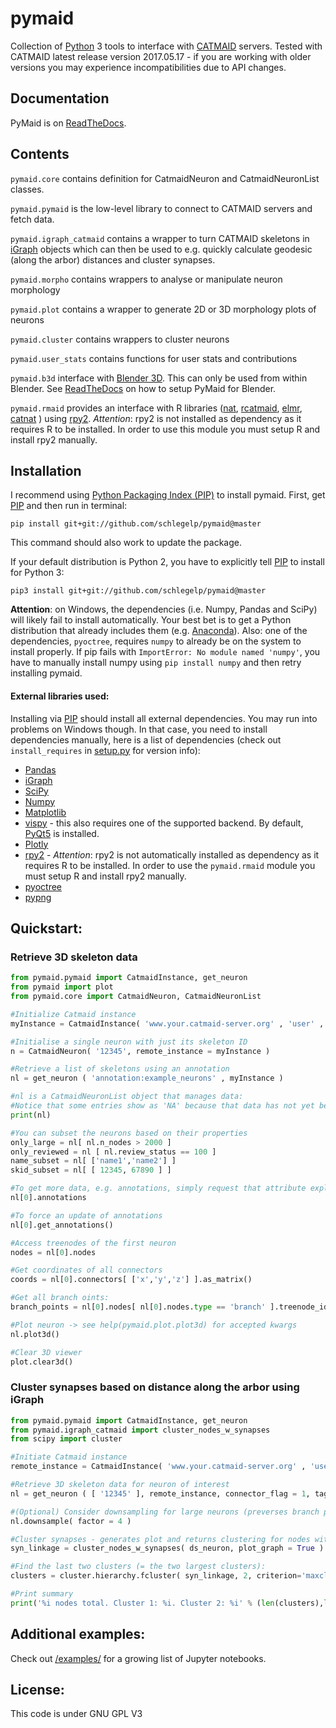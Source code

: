 pymaid
====== 
Collection of [Python](http://www.python.org) 3 tools to interface with [CATMAID](https://github.com/catmaid/CATMAID "CATMAID Repo") servers.
Tested with CATMAID latest release version 2017.05.17 - if you are working with older versions you may experience incompatibilities due to 
API changes.

## Documentation
PyMaid is on [ReadTheDocs](http://pymaid.readthedocs.io/ "PyMaid ReadTheDocs").

## Contents
`pymaid.core` contains definition for CatmaidNeuron and CatmaidNeuronList classes.

`pymaid.pymaid` is the low-level library to connect to CATMAID servers and fetch data. 

`pymaid.igraph_catmaid` contains a wrapper to turn CATMAID skeletons in [iGraph](http://www.igraph.org) objects which can then be used to e.g. quickly calculate geodesic (along the arbor) distances and cluster synapses. 

`pymaid.morpho` contains wrappers to analyse or manipulate neuron morphology

`pymaid.plot` contains a wrapper to generate 2D or 3D morphology plots of neurons

`pymaid.cluster` contains wrappers to cluster neurons

`pymaid.user_stats` contains functions for user stats and contributions

`pymaid.b3d` interface with [Blender 3D](https://www.blender.org). This can only be used from within Blender. See [ReadTheDocs](http://pymaid.readthedocs.io/ "PyMaid ReadTheDocs") on how to setup PyMaid for Blender.

`pymaid.rmaid` provides an interface with R libraries ([nat](https://github.com/jefferis/nat), [rcatmaid](https://github.com/jefferis/rcatmaid), [elmr](https://github.com/jefferis/elmr), [catnat](https://github.com/alexanderbates/catnat) ) using [rpy2](https://rpy2.readthedocs.io/en/version_2.8.x/). *Attention*: rpy2 is not installed as dependency as it requires R to be installed. In order to use this module you must setup R and install rpy2 manually.

## Installation
I recommend using [Python Packaging Index (PIP)](https://pypi.python.org/pypi) to install pymaid.
First, get [PIP](https://pip.pypa.io/en/stable/installing/) and then run in terminal:  

`pip install git+git://github.com/schlegelp/pymaid@master`  

This command should also work to update the package.

If your default distribution is Python 2, you have to explicitly tell [PIP](https://pip.pypa.io/en/stable/installing/) to install for Python 3:

`pip3 install git+git://github.com/schlegelp/pymaid@master`  

**Attention**: on Windows, the dependencies (i.e. Numpy, Pandas and SciPy) will likely fail to install automatically. Your best bet is to get a Python distribution that already includes them (e.g. [Anaconda](https://www.continuum.io/downloads)). Also: one of the dependencies, `pyoctree`, requires `numpy` to already be on the system to install properly. If pip fails with `ImportError: No module named 'numpy'`, you have to manually install numpy using `pip install numpy` and then retry installing pymaid.

#### External libraries used:
Installing via [PIP](https://pip.pypa.io/en/stable/installing/) should install all external dependencies. You may run into problems on Windows though. In that case, you need to install dependencies manually, here is a list of dependencies (check out `install_requires` in [setup.py](https://raw.githubusercontent.com/schlegelp/PyMaid/master/setup.py) for version info):

- [Pandas](http://pandas.pydata.org/)
- [iGraph](http://www.igraph.org) 
- [SciPy](http://www.scipy.org)
- [Numpy](http://www.scipy.org) 
- [Matplotlib](http://www.matplotlib.org)
- [vispy](http://vispy.org/) - this also requires one of the supported backend. By default, [PyQt5](http://pyqt.sourceforge.net/Docs/PyQt5/installation.html) is installed.
- [Plotly](http://plot.ly)
- [rpy2](https://rpy2.readthedocs.io/en/version_2.8.x/) - *Attention*: rpy2 is not automatically installed as dependency as it requires R to be installed. In order to use the `pymaid.rmaid` module you must setup R and install rpy2 manually.
- [pyoctree](https://pypi.python.org/pypi/pyoctree/)
- [pypng](https://pythonhosted.org/pypng/)

## Quickstart:

### Retrieve 3D skeleton data
```python
from pymaid.pymaid import CatmaidInstance, get_neuron
from pymaid import plot
from pymaid.core import CatmaidNeuron, CatmaidNeuronList

#Initialize Catmaid instance 
myInstance = CatmaidInstance( 'www.your.catmaid-server.org' , 'user' , 'password', 'token' )

#Initialise a single neuron with just its skeleton ID
n = CatmaidNeuron( '12345', remote_instance = myInstance )

#Retrieve a list of skeletons using an annotation
nl = get_neuron ( 'annotation:example_neurons' , myInstance )

#nl is a CatmaidNeuronList object that manages data:
#Notice that some entries show as 'NA' because that data has not yet been retrieved/calculated
print(nl)

#You can subset the neurons based on their properties
only_large = nl[ nl.n_nodes > 2000 ]
only_reviewed = nl [ nl.review_status == 100 ]
name_subset = nl[ ['name1','name2'] ]
skid_subset = nl[ [ 12345, 67890 ] ]

#To get more data, e.g. annotations, simply request that attribute explicitedly
nl[0].annotations

#To force an update of annotations
nl[0].get_annotations()

#Access treenodes of the first neuron
nodes = nl[0].nodes

#Get coordinates of all connectors
coords = nl[0].connectors[ ['x','y','z'] ].as_matrix()

#Get all branch oints:
branch_points = nl[0].nodes[ nl[0].nodes.type == 'branch' ].treenode_id

#Plot neuron -> see help(pymaid.plot.plot3d) for accepted kwargs
nl.plot3d()

#Clear 3D viewer
plot.clear3d()
```

### Cluster synapses based on distance along the arbor using iGraph
```python
from pymaid.pymaid import CatmaidInstance, get_neuron
from pymaid.igraph_catmaid import cluster_nodes_w_synapses
from scipy import cluster

#Initiate Catmaid instance
remote_instance = CatmaidInstance( 'www.your.catmaid-server.org' , 'user' , 'password', 'token' )

#Retrieve 3D skeleton data for neuron of interest
nl = get_neuron ( [ '12345' ], remote_instance, connector_flag = 1, tag_flag = 0 )

#(Optional) Consider downsampling for large neurons (preverses branch points, end points, synapses, etc.)
nl.downsample( factor = 4 )

#Cluster synapses - generates plot and returns clustering for nodes with synapses
syn_linkage = cluster_nodes_w_synapses( ds_neuron, plot_graph = True )

#Find the last two clusters (= the two largest clusters):
clusters = cluster.hierarchy.fcluster( syn_linkage, 2, criterion='maxclust')

#Print summary
print('%i nodes total. Cluster 1: %i. Cluster 2: %i' % (len(clusters),len([n for n in clusters if n==1]),len([n for n in clusters if n==2])))
```

## Additional examples:
Check out [/examples/](https://github.com/schlegelp/PyMaid/tree/master/examples) for a growing list of Jupyter notebooks.

## License:
This code is under GNU GPL V3
